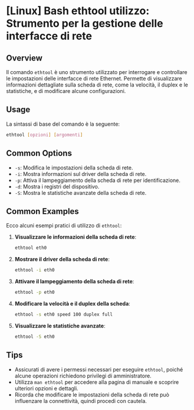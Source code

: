 # [Linux] Bash ethtool utilizzo: Strumento per la gestione delle interfacce di rete

## Overview
Il comando `ethtool` è uno strumento utilizzato per interrogare e controllare le impostazioni delle interfacce di rete Ethernet. Permette di visualizzare informazioni dettagliate sulla scheda di rete, come la velocità, il duplex e le statistiche, e di modificare alcune configurazioni.

## Usage
La sintassi di base del comando è la seguente:

```bash
ethtool [opzioni] [argomenti]
```

## Common Options
- `-s`: Modifica le impostazioni della scheda di rete.
- `-i`: Mostra informazioni sul driver della scheda di rete.
- `-p`: Attiva il lampeggiamento della scheda di rete per identificazione.
- `-d`: Mostra i registri del dispositivo.
- `-S`: Mostra le statistiche avanzate della scheda di rete.

## Common Examples
Ecco alcuni esempi pratici di utilizzo di `ethtool`:

1. **Visualizzare le informazioni della scheda di rete**:
   ```bash
   ethtool eth0
   ```

2. **Mostrare il driver della scheda di rete**:
   ```bash
   ethtool -i eth0
   ```

3. **Attivare il lampeggiamento della scheda di rete**:
   ```bash
   ethtool -p eth0
   ```

4. **Modificare la velocità e il duplex della scheda**:
   ```bash
   ethtool -s eth0 speed 100 duplex full
   ```

5. **Visualizzare le statistiche avanzate**:
   ```bash
   ethtool -S eth0
   ```

## Tips
- Assicurati di avere i permessi necessari per eseguire `ethtool`, poiché alcune operazioni richiedono privilegi di amministratore.
- Utilizza `man ethtool` per accedere alla pagina di manuale e scoprire ulteriori opzioni e dettagli.
- Ricorda che modificare le impostazioni della scheda di rete può influenzare la connettività, quindi procedi con cautela.